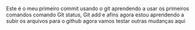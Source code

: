 Este é o meu primeiro commit usando o git
aprendendo a usar os primeiros comandos comando
Git status, Git add e afins
agora estou aprendendo a subir os arquivos para o github 
agora vamos testar outras mudanças aqui


